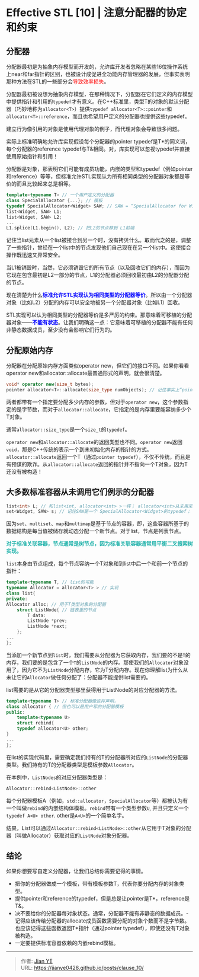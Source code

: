 # Effective STL [10] | 注意分配器的协定和约束


## 分配器

分配器最初是为抽象内存模型而开发的，允许库开发者忽略在某些16位操作系统上near和far指针的区别，也被设计成促进全功能内存管理器的发展，但事实表明那种方法在STL的一些部分会<font color=red>导致效率损失</font>。

分配器最初被设想为抽象内存模型，在那种情况下，分配器在它们定义的内存模型中提供指针和引用的`typedef`才有意义。在C++标准里，类型T的对象的默认分配器（巧妙地称为`allocator<T>`）提供`typedef allocator<T>::pointer`和`allocator<T>::reference`，而且也希望用户定义的分配器也提供这些typedef。

建立行为像引用的对象是使用代理对象的例子，而代理对象会导致很多问题。

实际上标准明确地允许库实现假设每个分配器的pointer typedef是T*的同义词，每个分配器的reference typedef与T&相同。对，库实现可以忽视typedef并直接使用原始指针和引用！

分配器是对象，那表明它们可能有成员功能，内嵌的类型和typedef（例如pointer和reference）等等，但标准允许STL实现认为所有相同类型的分配器对象都是等价的而且比较起来总是相等。

```c++
template<typename T> // 一个用户定义的分配器
class SpecialAllocator {...}; // 模板
typedef SpecialAllocator<Widget> SAW; // SAW = “SpecialAllocator for Widgets”
list<Widget, SAW> L1;
list<Widget, SAW> L2;
...
L1.splice(L1.begin(), L2); // 把L2的节点移到 L1前端
```

记住当list元素从一个list被接合到另一个时，没有拷贝什么。取而代之的是，调整了一些指针，曾经在一个list中的节点发现他们自己现在在另一个list中。这使接合操作既迅速又异常安全。

当L1被销毁时，当然，它必须销毁它的所有节点（以及回收它们的内存），而因为它现在包含最初是L2一部分的节点，L1的分配器必须回收最初由L2的分配器分配的节点。

现在清楚为什么<font color=blue>**标准允许STL实现认为相同类型的分配器等价**</font>。所以由一个分配器对象（比如L2）分配的内存可以安全地被另一个分配器对象（比如L1）回收。

STL实现可以认为相同类型的分配器等价是多严厉的约束。那意味着可移植的分配器对象——<font color=blue>**不能有状态**</font>。让我们明确这一点：它意味着可移植的分配器不能有任何非静态数据成员，至少没有会影响它们行为的。

## 分配原始内存

分配器在分配原始内存方面类似operator new，但它们的接口不同。如果你看看operator new和allocator::allocate最普通形式的声明，就会很清楚。

```c++
void* operator new(size_t bytes);
pointer allocator<T>::allocate(size_type numObjects); // 记住事实上“pointer”总是 T*的typedef
```

两者都带有一个指定要分配多少内存的参数，但对于`operator new`，这个参数指定的是字节数，而对于`allocator::allocate`，它指定的是内存里要能容纳多少个T对象。

通常`allocator::size_type`是一个`size_t`的`typedef`。

`operator new`和`allocator::allocate`的返回类型也不同。`operator new`返回`void`，那是C++传统的表示一个到未初始化内存的指针的方式。`allocator::allocate`返回一个T（通过`pointer typedef`），不仅不传统，而且是有预谋的欺诈。从`allocator::allocate`返回的指针并不指向一个T对象，因为T还没有被构造！

## 大多数标准容器从未调用它们例示的分配器

```c++
list<int> L; // 和list<int, allocator<int> >一样； allocator<int>从未用来分配内存！
set<Widget, SAW> s; // 记住SAW是一个 SpecialAllocator<Widget>的typedef； SAW从未分配内存！
```

因为`set`、`multiset`、`map`和`multimap`是基于节点的容器，即，这些容器所基于的数据结构是每当值被储存就动态分配一个新节点。对于list，节点是列表节点。

**<font color=lightseagreen>对于标准关联容器，节点通常是树节点，因为标准关联容器通常用平衡二叉搜索树实现。</font>**

`list`本身由节点组成，每个节点容纳一个T对象和到list中后一个和前一个节点的指针：

```c++
template<typename T, // list的可能
typename Allocator = allocator<T> > // 实现
class list{
private:
Allocator alloc; // 用于T类型对象的分配器
    struct ListNode{ // 链表里的节点
        T data:
        ListNode *prev;
        ListNode *next;
    };
...
};
```

当添加一个新节点到`list`时，我们需要从分配器为它获取内存，我们要的不是`T`的内存，我们要的是包含了一个`T`的`ListNode`的内存。那使我们的`Allocator`对象没用了，因为它不为`ListNode`分配内存，它为T分配内存。现在你理解list为什么从未让它的`Allocator`做任何分配了：分配器不能提供list需要的。

list需要的是从它的分配器类型那里获得用于ListNode的对应分配器的方法。

```c++
template<typename T> // 标准分配器像这样声明，
class allocator { // 但也可以是用户写的分配器模板
public:
    template<typename U>
    struct rebind{
    typedef allocator<U> other;
}
...
};
```

在list的实现代码里，需要确定我们持有的T的分配器所对应的`ListNode`的分配器类型。我们持有的T的分配器类型是模板参数`Allocator`。

在本例中，`ListNodes`的对应分配器类型是：

```c++
Allocator::rebind<ListNode>::other
```

每个分配器模板A（例如，`std::allocator`，`SpecialAllocator`等）都被认为有一个叫做`rebind`的内嵌结构体模板。`rebind`带有一个类型参数`U`, 并且只定义一个`typedef A<U> other`. other是`A<U>`的一个简单名字。

结果，List<T>可以通过`Allocator::rebind<ListNode>::other`从它用于T对象的分配器（叫做Allocator）获取对应的`ListNode`对象分配器。

## 结论
如果你想要写自定义分配器，让我们总结你需要记得的事情。

- 把你的分配器做成一个模板，带有模板参数T，代表你要分配内存的对象类型。
- 提供pointer和reference的typedef，但是总是让pointer是T*，reference是T&。
- 决不要给你的分配器每对象状态。通常，分配器不能有非静态的数据成员。- 记得应该传给分配器的allocate成员函数需要分配的对象个数而不是字节数。也应该记得这些函数返回T*指针（通过pointer typedef），即使还没有T对象被构造。
- 一定要提供标准容器依赖的内嵌rebind模板。

---

> 作者: [Jian YE](https://github.com/jianye0428)  
> URL: https://jianye0428.github.io/posts/clause_10/  

